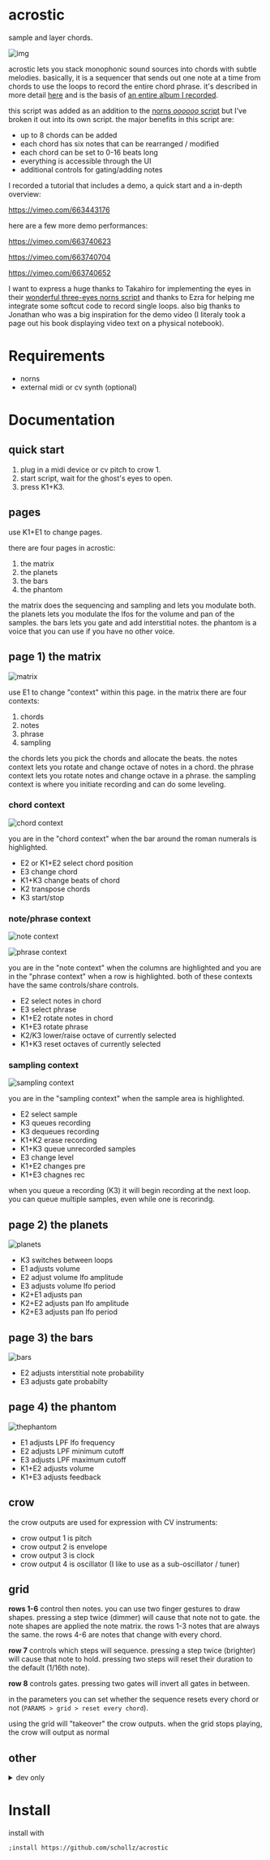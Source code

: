 # acrostic

sample and layer chords.

![img](https://user-images.githubusercontent.com/6550035/148664651-35ae313d-be73-445a-9c39-1e193d3bd3ba.png)

acrostic lets you stack monophonic sound sources into chords with subtle melodies. basically, it is a sequencer that sends out one note at a time from chords to use the loops to record the entire chord phrase. it's described in more detail [here](https://llllllll.co/t/latest-tracks-videos/25738/3016) and is the basis of [an entire album I recorded](https://infinitedigits.bandcamp.com/album/at-the-place). 

this script was added as an addition to the [norns *oooooo* script](https://llllllll.co/t/oooooo/35828/476?u=infinitedigits) but I've broken it out into its own script. the major benefits in this script are:

- up to 8 chords can be added
- each chord has six notes that can be rearranged / modified
- each chord can be set to 0-16 beats long
- everything is accessible through the UI
- additional controls for gating/adding notes

I recorded a tutorial that includes a demo, a quick start and a in-depth overview: 

https://vimeo.com/663443176

here are a few more demo performances:

https://vimeo.com/663740623

https://vimeo.com/663740704

https://vimeo.com/663740652

I want to express a huge thanks to Takahiro for implementing the eyes in their [wonderful three-eyes norns script](https://github.com/monome-community/nc01-drone/blob/master/three-eyes.lua) and thanks to Ezra for helping me integrate some softcut code to record single loops. also big thanks to Jonathan who was a big inspiration for the demo video (I literaly took a page out his book displaying video text on a physical notebook).



# Requirements

- norns
- external midi or cv synth (optional)

# Documentation




## quick start

1. plug in a midi device or cv pitch to crow 1.
2. start script, wait for the ghost's eyes to open.
3. press K1+K3.

## pages

use K1+E1 to change pages.

there are four pages in acrostic:

1. the matrix
2. the planets
3. the bars
4. the phantom

the matrix does the sequencing and sampling and lets you modulate both. the planets lets you modulate the lfos for the volume and pan of the samples. the bars lets you gate and add interstitial notes. the phantom is a voice that you can use if you have no other voice.

## page 1) the matrix

![matrix](https://user-images.githubusercontent.com/6550035/148664651-35ae313d-be73-445a-9c39-1e193d3bd3ba.png)

use E1 to change "context" within this page. in the matrix there are four contexts:

1. chords
2. notes
3. phrase
4. sampling

the chords lets you pick the chords and allocate the beats. the notes context lets you rotate and change octave of notes in a chord. the phrase context lets you rotate notes and change octave in a phrase. the sampling context is where you initiate recording and can do some leveling.

### chord context

![chord context](https://user-images.githubusercontent.com/6550035/148664646-3bd20a3d-628b-4dbe-9d4d-13c317323d69.png)

you are in the "chord context" when the bar around the roman numerals is highlighted.

- E2 or K1+E2 select chord position
- E3 change chord
- K1+K3 change beats of chord
- K2 transpose chords
- K3 start/stop

### note/phrase context

![note context](https://user-images.githubusercontent.com/6550035/148664645-64678f15-96ff-402a-98e9-c8af371c81f4.png)

![phrase context](https://user-images.githubusercontent.com/6550035/148664643-2e3d9ef8-290f-4fd8-b93a-b8f651d824ef.png)

you are in the "note context" when the columns are highlighted and you are in the "phrase context" when a row is highlighted. both of these contexts have the same controls/share controls.

- E2 select notes in chord
- E3 select phrase
- K1+E2 rotate notes in chord
- K1+E3 rotate phrase
- K2/K3 lower/raise octave of currently selected
- K1+K3 reset octaves of currently selected

### sampling context

![sampling context](https://user-images.githubusercontent.com/6550035/148664642-74596b94-a29d-4efe-9038-68993d8addb1.png)

you are in the "sampling context" when the sample area is highlighted.

- E2 select sample
- K3 queues recording
- K3 dequeues recording
- K1+K2 erase recording
- K1+K3 queue unrecorded samples
- E3 change level
- K1+E2 changes pre
- K1+E3 chagnes rec

when you queue a recording (K3) it will begin recording at the next loop. you can queue multiple samples, even while one is recorindg.

## page 2) the planets

![planets](https://user-images.githubusercontent.com/6550035/148664641-5f8c079a-6645-4fa7-8031-1643d886a515.png)

- K3 switches between loops
- E1 adjusts volume
- E2 adjust volume lfo amplitude
- E3 adjusts volume lfo period
- K2+E1 adjusts pan
- K2+E2 adjusts pan lfo amplitude
- K2+E3 adjusts pan lfo period

## page 3) the bars

![bars](https://user-images.githubusercontent.com/6550035/148664640-f5a7cc94-3de7-4da7-b8d3-c9903ab4735b.png)

- E2 adjusts interstitial note probability
- E3 adjusts gate probabilty


## page 4) the phantom

![thephantom](https://user-images.githubusercontent.com/6550035/148664652-bcafc62b-e460-45de-ad4f-97cd6398c3cc.png)

- E1 adjusts LPF lfo frequency
- E2 adjusts LPF minimum cutoff
- E3 adjusts LPF maximum cutoff
- K1+E2 adjusts volume
- K1+E3 adjusts feedback

## crow

the crow outputs are used for expression with CV instruments:

- crow output 1 is pitch
- crow output 2 is envelope
- crow output 3 is clock
- crow output 4 is oscillator (I like to use as a sub-oscillator / tuner)

## grid

**rows 1-6** control then notes. you can use two finger gestures to draw shapes. pressing a step twice (dimmer) will cause that note not to gate. the note shapes are applied the note matrix. the rows 1-3 notes that are always the same. the rows 4-6 are notes that change with every chord.

**row 7** controls which steps will sequence. pressing a step twice (brighter) will cause that note to hold. pressing two steps will reset their duration to the default (1/16th note).

**row 8** controls gates. pressing two gates will invert all gates in between.

in the parameters you can set whether the sequence resets every chord or not (`PARAMS > grid > reset every chord`).

using the grid will "takeover" the crow outputs. when the grid stops playing, the crow will output as normal

## other 

<details><summary>dev only</summary>
I created a patch for softcut that simplifies the recording and lets the `pre` function work as it should.

requires latest softcut and a unreleased norns build.

first rebuild norns:

```bash
sudo systemctl stop norns-jack.service; sudo systemctl stop norns-matron.service; sudo systemctl stop norns-crone.service && \
cd ~; ~/norns/stop.sh; rm -rf ~/norns; \
git clone https://github.com/schollz/norns && \
cd ~/norns && git checkout id && \
git submodule update --init --recursive && \
cd ~/norns/crone/ && rm -rf softcut && \
git clone https://github.com/schollz/softcut-lib softcut && \
cd softcut && git checkout id && \
cd ~/norns/crone/softcut/softcut-lib && \
./waf configure && \
./waf && \
cd ~/norns && \
./waf configure --enable-ableton-link && \
./waf build && \
sudo systemctl restart norns-jack.service; sudo systemctl restart norns-matron.service; sudo systemctl restart norns-crone.service
```

then install acrostic:

```bash
rm -rf ~/dust/code/acrostic && \
git clone https://github.com/schollz/acrostic ~/dust/code/acrostic
```

then restart norns:

```bash
sudo systemctl restart norns-jack.service; \
sudo systemctl restart norns-matron.service; \
sudo systemctl restart norns-crone.service
```

don't do this unless you know what you are doing.
</details>


# Install

install with

```
;install https://github.com/schollz/acrostic
```